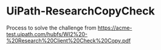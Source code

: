 # UiPath-ResearchCopyCheck
Process to solve the challenge from https://acme-test.uipath.com/hubfs/WI2%20-%20Research%20Client%20Check%20Copy.pdf
